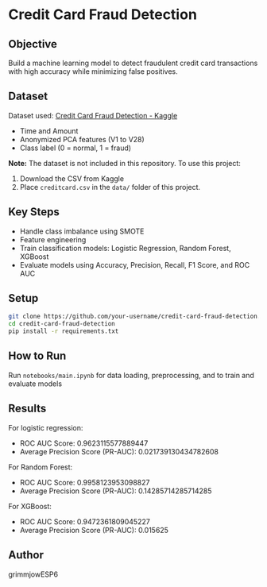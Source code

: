 # Credit Card Fraud Detection

## Objective
Build a machine learning model to detect fraudulent credit card transactions with high accuracy while minimizing false positives.

## Dataset
Dataset used: [Credit Card Fraud Detection - Kaggle](https://www.kaggle.com/datasets/mlg-ulb/creditcardfraud)
- Time and Amount
- Anonymized PCA features (V1 to V28)
- Class label (0 = normal, 1 = fraud)

**Note:** The dataset is not included in this repository. To use this project:
1. Download the CSV from Kaggle
2. Place `creditcard.csv` in the `data/` folder of this project.


## Key Steps
- Handle class imbalance using SMOTE
- Feature engineering
- Train classification models: Logistic Regression, Random Forest, XGBoost
- Evaluate models using Accuracy, Precision, Recall, F1 Score, and ROC AUC

## Setup
```bash
git clone https://github.com/your-username/credit-card-fraud-detection.git
cd credit-card-fraud-detection
pip install -r requirements.txt
```

## How to Run
Run `notebooks/main.ipynb` for data loading, preprocessing, and to train and evaluate models

## Results

For logistic regression:
- ROC AUC Score: 0.9623115577889447
- Average Precision Score (PR-AUC): 0.021739130434782608

For Random Forest:
- ROC AUC Score: 0.9958123953098827
- Average Precision Score (PR-AUC): 0.14285714285714285

For XGBoost:
- ROC AUC Score: 0.9472361809045227
- Average Precision Score (PR-AUC): 0.015625

## Author
grimmjowESP6

